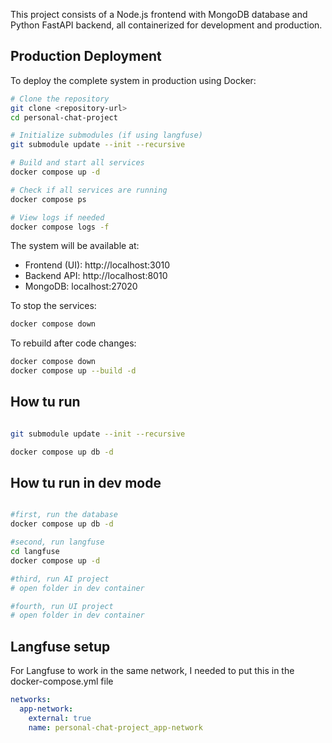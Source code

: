 This project consists of a Node.js frontend with MongoDB database and Python FastAPI backend, all containerized for development and production.

## Production Deployment

To deploy the complete system in production using Docker:

```bash
# Clone the repository
git clone <repository-url>
cd personal-chat-project

# Initialize submodules (if using langfuse)
git submodule update --init --recursive

# Build and start all services
docker compose up -d

# Check if all services are running
docker compose ps

# View logs if needed
docker compose logs -f
```

The system will be available at:
- Frontend (UI): http://localhost:3010
- Backend API: http://localhost:8010
- MongoDB: localhost:27020

To stop the services:
```bash
docker compose down
```

To rebuild after code changes:
```bash
docker compose down
docker compose up --build -d
```

## How tu run

```bash

git submodule update --init --recursive

docker compose up db -d


```

## How tu run in dev mode

```bash

#first, run the database
docker compose up db -d

#second, run langfuse
cd langfuse 
docker compose up -d

#third, run AI project
# open folder in dev container

#fourth, run UI project
# open folder in dev container

```


## Langfuse setup

For Langfuse to work in the same network, I needed to put this in the docker-compose.yml file

```yml
networks:
  app-network:
    external: true
    name: personal-chat-project_app-network
```
